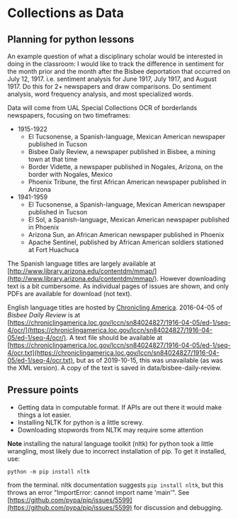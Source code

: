 # Collections as Data
## Planning for python lessons

An example question of what a disciplinary scholar would be interested in doing in the classroom: I would like to track the difference in sentiment for the month prior and the month after the Bisbee deportation that occurred on July 12, 1917. i.e. sentiment analysis for June 1917, July 1917, and August 1917. Do this for 2+ newspapers and draw comparisons. Do sentiment analysis, word frequency analysis, and most specialized words.

Data will come from UAL Special Collections OCR of borderlands newspapers, focusing on two timeframes:

+ 1915-1922
    + El Tucsonense, a Spanish-language, Mexican American newspaper published in Tucson
    + Bisbee Daily Review, a newspaper published in Bisbee, a mining town at that time
    + Border Vidette, a newspaper published in Nogales, Arizona, on the border with Nogales, Mexico
    + Phoenix Tribune, the first African American newspaper published in Arizona
+ 1941-1959
    + El Tucsonense, a Spanish-language, Mexican American newspaper published in Tucson
    + El Sol, a Spanish-language, Mexican American newspaper published in Phoenix
    + Arizona Sun, an African American newspaper published in Phoenix
    + Apache Sentinel, published by African American soldiers stationed at Fort Huachuca

The Spanish language titles are largely available at [http://www.library.arizona.edu/contentdm/mmap/](http://www.library.arizona.edu/contentdm/mmap/). However downloading text is a bit cumbersome. As individual pages of issues are shown, and only PDFs are available for download (not text).

English language titles are hosted by [Chronicling America](https://chroniclingamerica.loc.gov/newspapers/).
2016-04-05 of _Bisbee Daily Review_ is at [https://chroniclingamerica.loc.gov/lccn/sn84024827/1916-04-05/ed-1/seq-4/ocr/](https://chroniclingamerica.loc.gov/lccn/sn84024827/1916-04-05/ed-1/seq-4/ocr/). A text file should be available at [https://chroniclingamerica.loc.gov/lccn/sn84024827/1916-04-05/ed-1/seq-4/ocr.txt](https://chroniclingamerica.loc.gov/lccn/sn84024827/1916-04-05/ed-1/seq-4/ocr.txt), but as of 2019-10-15, this was unavailable (as was the XML version). A copy of the text is saved in data/bisbee-daily-review.

## Pressure points
+ Getting data in computable format. If APIs are out there it would make things a lot easier.
+ Installing NLTK for python is a little screwy.
+ Downloading stopwords from NLTK may require some attention

**Note** installing the natural language toolkit (nltk) for python took a little wrangling, most likely due to incorrect installation of pip. To get it installed, use:

`python -m pip install nltk`

from the terminal. nltk documentation suggests `pip install nltk`, but this throws an error "ImportError: cannot import name 'main'". See [https://github.com/pypa/pip/issues/5599](https://github.com/pypa/pip/issues/5599) for discussion and debugging.